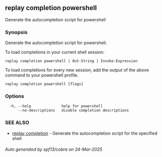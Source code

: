 ## replay completion powershell

Generate the autocompletion script for powershell

### Synopsis

Generate the autocompletion script for powershell.

To load completions in your current shell session:

	replay completion powershell | Out-String | Invoke-Expression

To load completions for every new session, add the output of the above command
to your powershell profile.


```
replay completion powershell [flags]
```

### Options

```
  -h, --help              help for powershell
      --no-descriptions   disable completion descriptions
```

### SEE ALSO

* [replay completion](replay_completion.md)	 - Generate the autocompletion script for the specified shell

###### Auto generated by spf13/cobra on 24-Mar-2025
